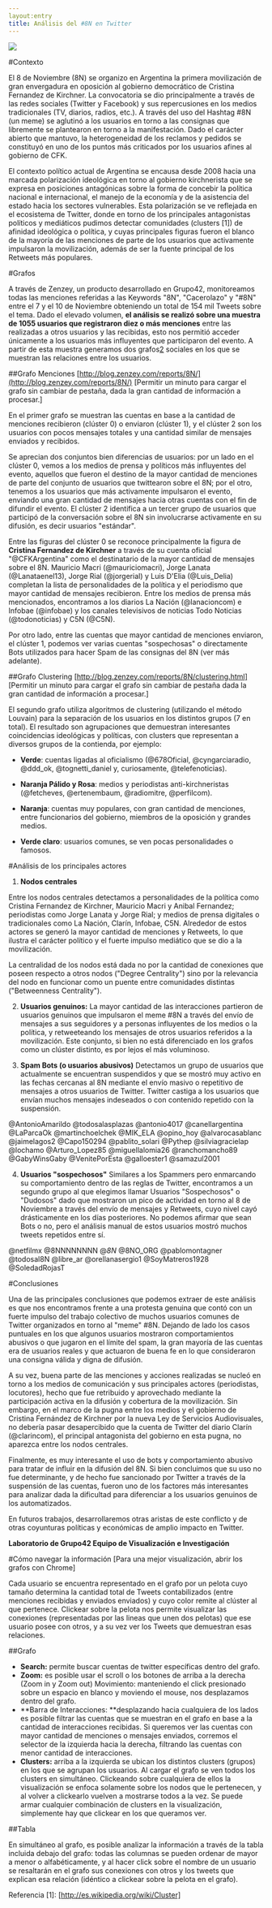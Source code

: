 ```yaml
---
layout:entry
title: Análisis del #8N en Twitter
---
```


<img src="/static/img/8n.png" />

#Contexto

El 8 de Noviembre (8N) se organizo en Argentina la primera movilización de gran envergadura en oposición al gobierno democrático de Cristina Fernandez de Kirchner. La convocatoria se dio principalmente a través de las redes sociales (Twitter y Facebook) y sus repercusiones en los medios tradicionales (TV, diarios, radios, etc.). A través del uso del Hashtag #8N (un meme) se aglutinó a los usuarios en torno a las consignas que libremente se plantearon en torno a la manifestación. Dado el carácter abierto que mantuvo, la heterogeneidad de los reclamos y pedidos se constituyó en uno de los puntos más criticados por los usuarios afines al gobierno de CFK.

El contexto político actual de Argentina se encausa desde 2008 hacia una marcada polarización ideológica en torno al gobierno kirchnerista que se expresa en posiciones antagónicas sobre la forma de concebir la política nacional e internacional, el manejo de la economía y de la asistencia del estado hacia los sectores vulnerables.  Esta polarización se ve reflejada en el ecosistema de Twitter, donde en torno de los principales antagonistas políticos y mediáticos pudimos detectar comunidades (clusters [1]) de afinidad ideológica o política, y cuyas principales figuras fueron el blanco de la mayoría de las menciones de parte de los usuarios que activamente impulsaron la movilización, además de ser la fuente principal de los Retweets más populares.


#Grafos

A través de Zenzey, un producto desarrollado en Grupo42, monitoreamos todas las menciones referidas a las Keywords "8N", "Cacerolazo" y "#8N" entre el 7 y el 10 de Noviembre obteniendo un total de 154 mil Tweets sobre el tema. Dado el elevado volumen, **el análisis se realizó sobre una muestra de 1055 usuarios que registraron diez o más menciones** entre las realizadas a otros usuarios y las recibidas, esto nos permitió acceder únicamente a los usuarios más influyentes que participaron del evento. A partir de esta muestra generamos dos grafos[2] sociales en los que se muestran las relaciones entre los usuarios.

##Grafo Menciones
[http://blog.zenzey.com/reports/8N/](http://blog.zenzey.com/reports/8N/)  [Permitir un minuto para cargar el grafo sin cambiar de pestaña, dada la gran cantidad de información a procesar.]

En el primer grafo se muestran las cuentas en base a la cantidad de menciones recibieron (clúster 0) o enviaron (clúster 1), y el clúster 2 son los usuarios con pocos mensajes totales y una cantidad similar de mensajes enviados y recibidos.

Se aprecian dos conjuntos bien diferencias de usuarios: por un lado en el clúster 0, vemos a los medios de prensa y políticos más influyentes del evento, aquellos que fueron el destino de la mayor cantidad de menciones de parte del conjunto de usuarios que twittearon sobre el 8N; por el otro, tenemos a los usuarios que más activamente impulsaron el evento, enviando una gran cantidad de mensajes hacia otras cuentas con el fin de difundir el evento. El clúster 2 identifica a un tercer grupo de usuarios que participó de la conversación sobre el 8N sin involucrarse activamente en su difusión, es decir usuarios "estándar".

Entre las figuras del clúster 0 se reconoce principalmente la figura de **Cristina Fernandez de Kirchner** a través de su cuenta oficial "@CFKArgentina" como el destinatario de la mayor cantidad de mensajes sobre el 8N.  Mauricio Macri (@mauriciomacri), Jorge Lanata (@Lanataenel13), Jorge Rial (@jorgerial) y Luis D'Elia (@Luis_Delia) completan la lista de personalidades de la política y el periodismo que mayor cantidad de mensajes recibieron. Entre los medios de prensa más mencionados, encontramos a los diarios La Nación (@lanacioncom) e Infobae (@infobae) y los canales televisivos de noticias Todo Noticias (@todonoticias) y C5N (@C5N).

Por otro lado, entre las cuentas que mayor cantidad de menciones enviaron, el clúster 1, podemos ver varias cuentas "sospechosas" o directamente Bots utilizados para hacer Spam de las consignas del 8N (ver más adelante).


##Grafo Clustering
[http://blog.zenzey.com/reports/8N/clustering.html] [Permitir un minuto para cargar el grafo sin cambiar de pestaña dada la gran cantidad de información a procesar.]

El segundo grafo utiliza algoritmos de clustering (utilizando el método Louvain) para la separación de los usuarios en los distintos grupos (7 en total). El resultado son agrupaciones que demuestran interesantes coincidencias ideológicas y políticas, con clusters que representan a diversos grupos de la contienda, por ejemplo:

* **Verde**: cuentas ligadas al oficialismo (@678Oficial, @cyngarciaradio, @ddd_ok, @tognetti_daniel y, curiosamente, @telefenoticias).

* **Naranja Pálido y Rosa**: medios y periodistas anti-kirchneristas (@fetcheves, @ertenembaum, @radiomitre, @perfilcom).

* **Naranja**: cuentas muy populares, con gran cantidad de menciones, entre funcionarios del gobierno, miembros de la oposición y grandes medios.

* **Verde claro**: usuarios comunes, se ven pocas personalidades o famosos.


#Análisis de los principales actores

1) **Nodos centrales**

Entre los nodos centrales detectamos a personalidades de la política como Cristina Fernandez de Kirchner, Mauricio Macri y Anibal Fernandez; periodistas como Jorge Lanata y Jorge Rial; y medios de prensa digitales o tradicionales como La Nación, Clarín, Infobae, C5N. Alrededor de estos actores se generó la mayor cantidad de menciones y Retweets, lo que ilustra el carácter político y el fuerte impulso mediático que se dio a la movilización.

La centralidad de los nodos está dada no por la cantidad de conexiones que poseen respecto a otros nodos ("Degree Centrality") sino por la relevancia del nodo en funcionar como un puente entre comunidades distintas ("Betweenness Centrality").

2) **Usuarios genuinos:**
La mayor cantidad de las interacciones partieron de usuarios genuinos que impulsaron el meme #8N a través del envío de mensajes a sus seguidores y a personas influyentes de los medios o la política, y retweeteando los mensajes de otros usuarios referidos a la movilización. Este conjunto, si bien no está diferenciado en los grafos como un clúster distinto, es por lejos el más voluminoso.


3) **Spam Bots (o usuarios abusivos)**
Detectamos un grupo de usuarios que actualmente se encuentran suspendidos y que se mostró muy activo en las fechas cercanas al 8N mediante el envío masivo o repetitivo de mensajes a otros usuarios de Twitter. Twitter castiga a los usuarios que envían muchos mensajes indeseados o con contenido repetido con la suspensión. 

@AntonioAmarildo
@todosalasplazas
@antonio4017
@canellargentina
@LaParcaOk
@martinchoelchek
@MIK_ELA
@opino_hoy
@alvarocasablanc
@jaimelagos2
@Capo150294
@pablito_solari
@Pythep
@silviagracielap
@lochamo
@Arturo_Lopez85
@miguellalomia26
@ranchomancho89
@GabyWinsGaby
@VenitePorEsta
@galloester1
@samazul2001


4) **Usuarios "sospechosos"**
Similares a los Spammers pero enmarcando su comportamiento dentro de las reglas de Twitter, encontramos a un segundo grupo al que elegimos llamar Usuarios "Sospechosos" o "Dudosos" dado que mostraron un pico de actividad en torno al 8 de Noviembre a través del envío de mensajes y Retweets, cuyo nivel cayó drásticamente en los días posteriores. No podemos afirmar que sean Bots o no, pero el análisis manual de estos usuarios mostró muchos tweets repetidos entre sí.

@netfilmx
@8NNNNNNNN
@_8N_
@8NO_ORG
@pablomontagner
@todosal8N
@libre_ar
@orellanasergio1
@SoyMatreros1928
@SoledadRojasT

#Conclusiones

Una de las principales conclusiones que podemos extraer de este análisis es que nos encontramos frente a una protesta genuina que contó con un fuerte impulso del trabajo colectivo de muchos usuarios comunes de Twitter organizados en torno al "meme" #8N. Dejando de lado los casos puntuales en los que algunos usuarios mostraron comportamientos abusivos o que jugaron en el límite del spam, la gran mayoría de las cuentas era de usuarios reales y que actuaron de buena fe en lo que consideraron una consigna válida y digna de difusión.

A su vez, buena parte de las menciones y acciones realizadas se nucleó en torno a los medios de comunicación y sus principales actores (periodistas, locutores), hecho que fue retribuido y aprovechado mediante la participación activa en la difusión y cobertura de la movilización. Sin embargo, en el marco de la pugna entre los medios y el gobierno de Cristina Fernández de Kirchner por la nueva Ley de Servicios Audiovisuales, no debería pasar desapercibido que la cuenta de Twitter del diario Clarín (@clarincom), el principal antagonista del gobierno en esta pugna, no aparezca entre los nodos centrales.

Finalmente, es muy interesante el uso de bots y comportamiento abusivo para tratar de influir en la difusión del 8N. Si bien concluimos que su uso no fue determinante, y de hecho fue sancionado por Twitter a través de la suspensión de las cuentas, fueron uno de los factores más interesantes para analizar dada la dificultad para diferenciar a los usuarios genuinos de los automatizados.

En futuros trabajos, desarrollaremos otras aristas de este conflicto y de otras coyunturas políticas y económicas de amplio impacto en Twitter.


**Laboratorio de Grupo42
Equipo de Visualización e Investigación**


#Cómo navegar la información
[Para una mejor visualización, abrir los grafos con Chrome]

Cada usuario se encuentra representado en el grafo por un pelota cuyo tamaño determina la cantidad total de Tweets contabilizados (entre menciones recibidas y enviados enviados) y cuyo color remite al clúster al que pertenece. Clickear sobre la pelota nos permite visualizar las conexiones (representadas por las lineas que unen dos pelotas) que ese usuario posee con otros, y a su vez ver los Tweets que demuestran esas relaciones.

##Grafo

* **Search:** permite buscar cuentas de twitter específicas dentro del grafo.
* **Zoom:** es posible usar el scroll o los botones de arriba a la derecha (Zoom in y Zoom out)
Movimiento: manteniendo el click presionado sobre un espacio en blanco y moviendo el mouse, nos desplazamos dentro del grafo.
* **Barra de Interacciones: **desplazando hacia cualquiera de los lados es posible filtrar las cuentas que se muestran en el grafo en base a la cantidad de interacciones recibidas. Si queremos ver las cuentas con mayor cantidad de menciones o mensajes enviados, corremos el selector de la izquierda hacia la derecha, filtrando las cuentas con menor cantidad de interacciones.
* **Clusters:** arriba a la izquierda se ubican los distintos clusters (grupos) en los que se agrupan los usuarios. Al cargar el grafo se ven todos los clusters en simultáneo. Clickeando sobre cualquiera de ellos la visualización se enfoca solamente sobre los nodos que le pertenecen, y al volver a clickearlo vuelven a mostrarse todos a la vez. Se puede armar cualquier combinación de clusters en la visualización, simplemente hay que clickear en los que queramos ver.

##Tabla

En simultáneo al grafo, es posible analizar la información a través de la tabla incluida debajo del grafo: todas las columnas se pueden ordenar de mayor a menor o alfabéticamente, y al hacer click sobre el nombre de un usuario se resaltarán en el grafo sus conexiones con otros y los tweets que explican esa relación (idéntico a clickear sobre la pelota en el grafo).


Referencia
[1]: [http://es.wikipedia.org/wiki/Cluster]
 
[2]: [http://es.wikipedia.org/wiki/Grafo]
